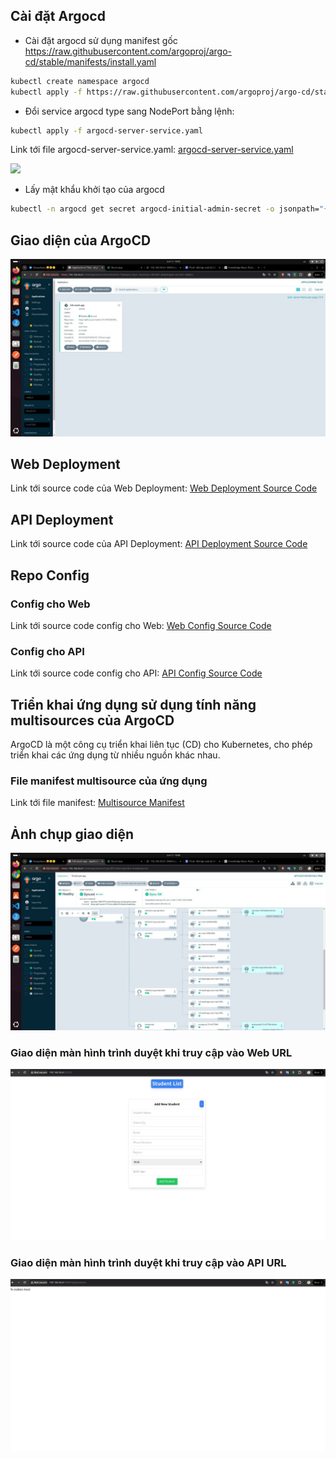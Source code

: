 ## Cài đặt Argocd

- Cài đặt argocd sử dụng manifest gốc https://raw.githubusercontent.com/argoproj/argo-cd/stable/manifests/install.yaml

```bash
kubectl create namespace argocd
kubectl apply -f https://raw.githubusercontent.com/argoproj/argo-cd/stable/manifests/install.yaml
```

- Đổi service argocd type sang NodePort bằng lệnh:

```bash
kubectl apply -f argocd-server-service.yaml

```

Link tới file argocd-server-service.yaml: [argocd-server-service.yaml](https://github.com/vuitinhvl7x/K8S-config/blob/main/mainfests/argocd-server-service.yaml)

![](../../attachs/Pasted%20image%2020240606014115.png)

- Lấy mật khẩu khởi tạo của argocd

```bash
kubectl -n argocd get secret argocd-initial-admin-secret -o jsonpath="{.data.password}" | base64 -d
```

## Giao diện của ArgoCD

![](./images/argocdNode1.jpeg)

## Web Deployment

Link tới source code của Web Deployment: [Web Deployment Source Code](https://github.com/vuitinhvl7x/VDT2024-Midterm-api/tree/dev/api-chart)

## API Deployment

Link tới source code của API Deployment: [API Deployment Source Code](https://github.com/vuitinhvl7x/VDT2024-Midterm-frontend/tree/main/web-chart)

## Repo Config

### Config cho Web

Link tới source code config cho Web: [Web Config Source Code](https://github.com/vuitinhvl7x/VDT2024-web-config/blob/main/values.yaml)

### Config cho API

Link tới source code config cho API: [API Config Source Code](https://github.com/vuitinhvl7x/VDT2024-api-config/blob/main/values.yaml)

## Triển khai ứng dụng sử dụng tính năng multisources của ArgoCD

ArgoCD là một công cụ triển khai liên tục (CD) cho Kubernetes, cho phép triển khai các ứng dụng từ nhiều nguồn khác nhau.

### File manifest multisource của ứng dụng

Link tới file manifest: [Multisource Manifest](https://github.com/vuitinhvl7x/K8S-config/blob/main/mainfests/full-stack-app-production.yaml)

## Ảnh chụp giao diện

![ArgoCD Screenshot](./images/argocdnode2.jpeg)

### Giao diện màn hình trình duyệt khi truy cập vào Web URL

![Web URL Screenshot](./images/web.jpeg)

### Giao diện màn hình trình duyệt khi truy cập vào API URL

![API URL Screenshot](./images/api.jpeg)

